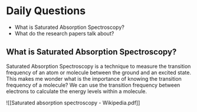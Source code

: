 
# Daily Questions

- What is Saturated Absorption Spectroscopy?
- What do the research papers talk about?



## What is Saturated Absorption Spectroscopy?

Saturated Absorption Spectroscopy is a technique to measure the transition frequency of an atom or molecule between the ground and an excited state. This makes me wonder what is the importance of knowing the transition frequency of a molecule? We can use the transition frequency between electrons to calculate the energy levels within a molecule.

![[Saturated absorption spectroscopy - Wikipedia.pdf]]

